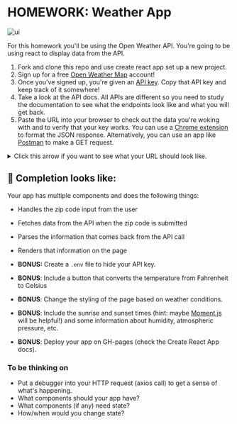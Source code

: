 # HOMEWORK: Weather App

![ui](https://media.git.generalassemb.ly/user/6387/files/ac9a086c-9fd8-11e8-9e0d-52091e56436b)

For this homework you'll be using the Open Weather API. You're going to be using react to display data from the API.

1. Fork and clone this repo and use create react app set up a new project.
2. Sign up for a free [Open Weather Map](https://home.openweathermap.org/users/sign_up) account!
3. Once you've signed up, you're given an [API key](https://home.openweathermap.org/api_keys). Copy that API key and keep track of it somewhere!
4. Take a look at the API docs. All APIs are different so you need to study the documentation to see what the endpoints look like and what you will get back. 
5. Paste the URL into your browser to check out the data you're woking with and to verify that your key works. You can use a [Chrome extension](https://chrome.google.com/webstore/detail/jsonview/chklaanhfefbnpoihckbnefhakgolnmc?hl=en) to format the JSON response.  Alternatively, you can use an app like [Postman](https://www.getpostman.com/) to make a GET request.
<details>
  <summary>Click this arrow if you want to see what your URL should look like.</summary>
  
```
http://api.openweathermap.org/data/2.5/weather?q=10025,us?units=imperial&appid=[PUT YOUR API KEY HERE]
```
</details>

## 🚀 Completion looks like:

Your app has multiple components and does the following things:

- Handles the zip code input from the user
- Fetches data from the API when the zip code is submitted
- Parses the information that comes back from the API call
- Renders that information on the page

- **BONUS:** Create a `.env` file to hide your API key.
- **BONUS**: Include a button that converts the temperature from Fahrenheit to Celsius
- **BONUS**: Change the styling of the page based on weather conditions. 
- **BONUS**: Include the sunrise and sunset times (hint: maybe [Moment.js](https://momentjs.com/) will be helpful!) and some information about humidity, atmospheric pressure, etc.
- **BONUS**: Deploy your app on GH-pages (check the Create React App docs).


### To be thinking on

- Put a debugger into your HTTP request (axios call) to get a sense of what's happening. 
- What components should your app have?
- What components (if any) need state?
- How/when would you change state?
